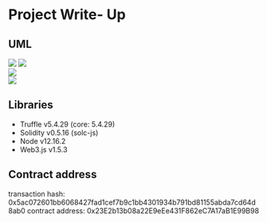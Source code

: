 # Project Write- Up  
[//]: # (Image References)

[image1]: ./UML/SequenceDiagram.png
[image2]: ./UML/ActivityDiagram.png
[image3]: ./UML/UMLStateDiagram.png
[image4]: ./UML/UMLClass.png

## UML  
![][image2] 
![][image1]  
![][image3]  
![][image4]  

## Libraries   
- Truffle v5.4.29 (core: 5.4.29)    
- Solidity v0.5.16 (solc-js)  
- Node v12.16.2  
- Web3.js v1.5.3  
## Contract address  
transaction hash: 0x5ac072601bb6068427fad1cef7b9c1bb4301934b791bd81155abda7cd64d8ab0
contract address: 0x23E2b13b08a22E9eEe431F862eC7A17aB1E99B98